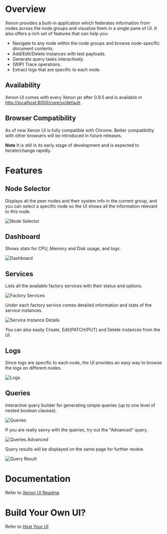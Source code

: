 # Overview
Xenon provides a built-in application which federates information from nodes across the node groups and visualize them in a single pane of UI. It also offers a rich set of features that can help you:
- Navigate to any node within the node groups and browse node-specific document contents.
- Add/Edit/Delete instances with test payloads.
- Generate query tasks interactively.
- (WIP) Trace operations.
- Extract logs that are specific to each node.

## Availability
Xenon UI comes with every Xenon jar after 0.9.5 and is available in [http://localhost:8000/core/ui/default](http://localhost:8000/core/ui/default).

## Browser Compatibility
As of now Xenon UI is fully compatible with Chrome. Better compatibility with other browsers will be introduced in future releases.

**Note** It is still in its early stage of development and is expected to iterate/change rapidly.

# Features

## Node Selector
Displays all the peer nodes and their system info in the current group, and you can select a specific node so the UI shows all the information relevant to this node.

![Node Selector](./images/xenon-ui/node-selector.png)

## Dashboard
Shows stats for CPU, Memory and Disk usage, and logs.

![Dashboard](./images/xenon-ui/dashboard.png)

## Services
Lists all the available factory services with their status and options.

![Factory Services](./images/xenon-ui/service-grid.png)

Under each factory service comes detailed information and stats of the service instances.

![Service Instance Details](./images/xenon-ui/service-detail.png)

You can also easily Create, Edit(PATCH/PUT) and Delete instances from the UI.

## Logs
Since logs are specific to each node, the UI provides an easy way to browse the logs on different nodes.

![Logs](./images/xenon-ui/logs.png)

## Queries
Interactive query builder for generating simple queries (up to one level of nested boolean clauses).

![Queries](./images/xenon-ui/queries.png)

If you are really savvy with the queries, try out the "Advanced" query.

![Queries Advanced](./images/xenon-ui/queries-advanced.png)

Query results will be displayed on the same page for further review.

![Query Result](./images/xenon-ui/query-results.png)

# Documentation
Refer to [Xenon UI Readme](https://github.com/vmware/xenon/blob/master/xenon-ui/src/main/ui/README.md)

# Build Your Own UI?
Refer to [Host Your UI](./Host-Your-UI)
